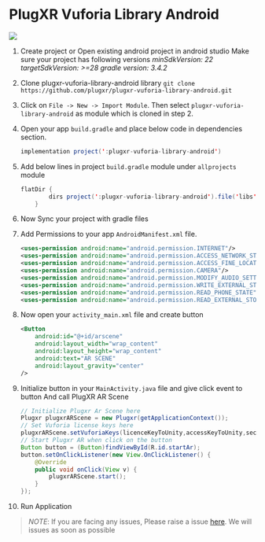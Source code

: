 ﻿# PlugXR Vuforia Library Android
[![](https://jitpack.io/v/plugxr/plugxr-vuforia-library-android.svg)](https://jitpack.io/#plugxr/plugxr-vuforia-library-android)


1. Create project or Open existing android project in android studio
	Make sure your project has following versions
	*minSdkVersion: 22*
	*targetSdkVersion: >=28*
	*gradle version: 3.4.2*

2. Clone plugxr-vuforia-library-android library
	`git clone https://github.com/plugxr/plugxr-vuforia-library-android.git`

3. Click on `File -> New -> Import Module`. Then select `plugxr-vuforia-library-android` as module which is cloned in step 2.

4. Open your app `build.gradle` and place below code in dependencies section.
	```java
	implementation project(':plugxr-vuforia-library-android')
	```

5. Add below lines in project `build.gradle` module under `allprojects` module
	```java
	flatDir {
            dirs project(':plugxr-vuforia-library-android').file('libs')
        }
    ```

6. Now Sync your project with gradle files

7. Add Permissions to your app `AndroidManifest.xml` file.
	```xml
	<uses-permission android:name="android.permission.INTERNET"/>
	<uses-permission android:name="android.permission.ACCESS_NETWORK_STATE"/>
	<uses-permission android:name="android.permission.ACCESS_FINE_LOCATION">
	<uses-permission android:name="android.permission.CAMERA"/>
	<uses-permission android:name="android.permission.MODIFY_AUDIO_SETTINGS"/>
	<uses-permission android:name="android.permission.WRITE_EXTERNAL_STORAGE"/>
	<uses-permission android:name="android.permission.READ_PHONE_STATE"/>
	<uses-permission android:name="android.permission.READ_EXTERNAL_STORAGE"/>
	```

8. Now open your `activity_main.xml` file and create button
	```xml
	<Button
		android:id="@+id/arscene"
		android:layout_width="wrap_content"
		android:layout_height="wrap_content"
		android:text="AR SCENE"
		android:layout_gravity="center"
	/>
	```

9. Initialize button in your `MainActivity.java` file and give click event to button And call PlugXR AR Scene
	```java
	// Initialize Plugxr Ar Scene here
	Plugxr plugxrARScene = new Plugxr(getApplicationContext());
	// Set Vuforia license keys here
	plugxrARScene.setVuforiaKeys(licenceKeyToUnity,accessKeyToUnity,secretKeyToUnity);
	// Start Plugxr AR when click on the button
	Button button = (Button)findViewById(R.id.startAr);
	button.setOnClickListener(new View.OnClickListener() {
		@Override
		public void onClick(View v) {
			plugxrARScene.start();
		}
	});
	```
10. Run Application


> *NOTE*: If you are facing any issues, Please raise a issue [here](https://github.com/plugxr/plugxr-vuforia-library-android/issues/new). We will issues as soon as possible
